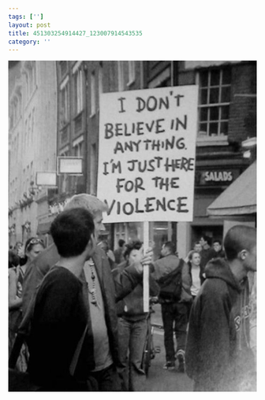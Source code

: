 ```yaml
---
tags: ['']
layout: post
title: 451303254914427_123007914543535
category: ''
---
```

![451303254914427_123007914543535](/uploads/2013-2-6-451303254914427_123007914543535.jpg)

